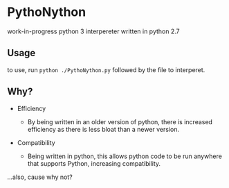 # PythoNython
work-in-progress python 3 interpereter written in python 2.7

## Usage
to use, run `python ./PythoNython.py` followed by the file to interperet.

## Why?
- Efficiency
  - By being written in an older version of python, there is increased efficiency as there is less bloat than a newer version.

- Compatibility
  - Being written in python, this allows python code to be run anywhere that supports Python, increasing compatibility.
  
...also, cause why not?
